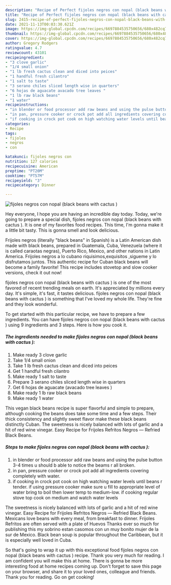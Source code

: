 ```yaml
---
description: "Recipe of Perfect fijoles negros con nopal (black beans with cactus )"
title: "Recipe of Perfect fijoles negros con nopal (black beans with cactus )"
slug: 2415-recipe-of-perfect-fijoles-negros-con-nopal-black-beans-with-cactus
date: 2021-11-13T00:03:30.621Z
image: https://img-global.cpcdn.com/recipes/6697884535750656/680x482cq70/fijoles-negros-con-nopal-black-beans-with-cactus-recipe-main-photo.jpg
thumbnail: https://img-global.cpcdn.com/recipes/6697884535750656/680x482cq70/fijoles-negros-con-nopal-black-beans-with-cactus-recipe-main-photo.jpg
cover: https://img-global.cpcdn.com/recipes/6697884535750656/680x482cq70/fijoles-negros-con-nopal-black-beans-with-cactus-recipe-main-photo.jpg
author: Gregory Rodgers
ratingvalue: 4.7
reviewcount: 43101
recipeingredient:
- "3 clove garlic"
- "1/4 small onion"
- "1 lb fresh cactus clean and diced into peices"
- "1 handful fresh cilantro"
- "1 salt to taste"
- "3 serano chiles sliced length wise in quarters"
- "6 hojas de aguacate avacado tree leaves "
- "1 lb raw black beans"
- "1 water"
recipeinstructions:
- "in blender or food processor add raw beans and using the pulse button 3-4 times u should b able to notice the beams r all broken."
- "in pan, pressure cooker or crock pot add all ingredients covering completely with water."
- "if cooking in crock pot cook on high watching water levels until beans r tender. if using pressure cooker make sure u fill to appropriate level of water bring to boil then lower temp to medium-low. if cooking regular stove top cook on medium and watch water levels"
categories:
- Recipe
tags:
- fijoles
- negros
- con

katakunci: fijoles negros con 
nutrition: 127 calories
recipecuisine: American
preptime: "PT20M"
cooktime: "PT57M"
recipeyield: "3"
recipecategory: Dinner

---
```



![fijoles negros con nopal (black beans with cactus )](https://img-global.cpcdn.com/recipes/6697884535750656/680x482cq70/fijoles-negros-con-nopal-black-beans-with-cactus-recipe-main-photo.jpg)

Hey everyone, I hope you are having an incredible day today. Today, we're going to prepare a special dish, fijoles negros con nopal (black beans with cactus ). It is one of my favorites food recipes. This time, I'm gonna make it a little bit tasty. This is gonna smell and look delicious.

Frijoles negros (literally "black beans" in Spanish) is a Latin American dish made with black beans, prepared in Guatemala, Cuba, Venezuela (where it is called caraotas negras), Puerto Rico, Mexico, and other nations in Latin America. Frijoles negros a lo cubano riquisimos,exquisitos ,sigueme y lo disfrutamos juntos. This authentic recipe for Cuban black beans will become a family favorite! This recipe includes stovetop and slow cooker versions, check it out now!

fijoles negros con nopal (black beans with cactus ) is one of the most favored of recent trending meals on earth. It's appreciated by millions every day. It's simple, it's fast, it tastes delicious. fijoles negros con nopal (black beans with cactus ) is something that I've loved my whole life. They're fine and they look wonderful.


To get started with this particular recipe, we have to prepare a few ingredients. You can have fijoles negros con nopal (black beans with cactus ) using 9 ingredients and 3 steps. Here is how you cook it.

<!--inarticleads1-->

##### The ingredients needed to make fijoles negros con nopal (black beans with cactus ):

1. Make ready 3 clove garlic
1. Take 1/4 small onion
1. Take 1 lb fresh cactus clean and diced into peices
1. Get 1 handful fresh cilantro
1. Make ready 1 salt to taste
1. Prepare 3 serano chiles sliced length wise in quarters
1. Get 6 hojas de aguacate (avacado tree leaves )
1. Make ready 1 lb raw black beans
1. Make ready 1 water


This vegan black beans recipe is super flavorful and simple to prepare, although cooking the beans does take some time and a few steps. Their thick consistency and slightly sweet flavor make these black beans distinctly Cuban. The sweetness is nicely balanced with lots of garlic and a hit of red wine vinegar. Easy Recipe for Frijoles Refritos Negros — Refried Black Beans. 

<!--inarticleads2-->

##### Steps to make fijoles negros con nopal (black beans with cactus ):

1. in blender or food processor add raw beans and using the pulse button 3-4 times u should b able to notice the beams r all broken.
1. in pan, pressure cooker or crock pot add all ingredients covering completely with water.
1. if cooking in crock pot cook on high watching water levels until beans r tender. if using pressure cooker make sure u fill to appropriate level of water bring to boil then lower temp to medium-low. if cooking regular stove top cook on medium and watch water levels


The sweetness is nicely balanced with lots of garlic and a hit of red wine vinegar. Easy Recipe for Frijoles Refritos Negros — Refried Black Beans. Mexicans love beans with every meal, from breakfast to dinner. Frijoles Refritos are often served with a plate of Huevos Thanks ever so much for publishing this my sobrino estan casomos con un muy bonito mujer de la sur de Mexico. Black bean soup is popular throughout the Caribbean, but it is especially well loved in Cuba. 

So that's going to wrap it up with this exceptional food fijoles negros con nopal (black beans with cactus ) recipe. Thank you very much for reading. I am confident you will make this at home. There is gonna be more interesting food at home recipes coming up. Don't forget to save this page on your browser, and share it to your loved ones, colleague and friends. Thank you for reading. Go on get cooking!
